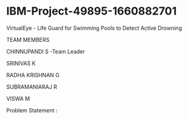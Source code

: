 # IBM-Project-49895-1660882701
VirtualEye - Life Guard for Swimming Pools to Detect Active Drowning

TEAM MEMBERS

CHINNUPANDI S -Team Leader

SRINIVAS K

RADHA KRISHNAN G

SUBRAMANIARAJ R

VISWA M

Problem Statement :
